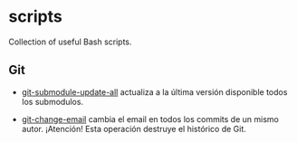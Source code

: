 # scripts

Collection of useful Bash scripts.


## Git

* [git-submodule-update-all](git-submodule-update-all) actualiza a la última
versión disponible todos los submodulos.

* [git-change-email](git-change-email) cambia el email en todos los commits de
un mismo autor. ¡Atención! Esta operación destruye el histórico de Git.
